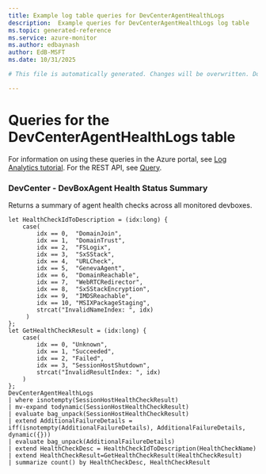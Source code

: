 ```yaml
---
title: Example log table queries for DevCenterAgentHealthLogs
description:  Example queries for DevCenterAgentHealthLogs log table
ms.topic: generated-reference
ms.service: azure-monitor
ms.author: edbaynash
author: EdB-MSFT
ms.date: 10/31/2025

# This file is automatically generated. Changes will be overwritten. Do not change this file directly. 

---
```


# Queries for the DevCenterAgentHealthLogs table

For information on using these queries in the Azure portal, see [Log Analytics tutorial](/azure/azure-monitor/logs/log-analytics-tutorial). For the REST API, see [Query](/azure/azure-monitor/logs/api/overview).


### DevCenter - DevBoxAgent Health Status Summary  


Returns a summary of agent health checks across all monitored devboxes.  

```query
let HealthCheckIdToDescription = (idx:long) {
    case(
        idx == 0,  "DomainJoin",
        idx == 1,  "DomainTrust",
        idx == 2,  "FSLogix",
        idx == 3,  "SxSStack",
        idx == 4,  "URLCheck",
        idx == 5,  "GenevaAgent",
        idx == 6,  "DomainReachable",
        idx == 7,  "WebRTCRedirector",
        idx == 8,  "SxSStackEncryption",
        idx == 9,  "IMDSReachable",
        idx == 10, "MSIXPackageStaging",
        strcat("InvalidNameIndex: ", idx)
     )
};
let GetHealthCheckResult = (idx:long) {
    case(
        idx == 0, "Unknown",
        idx == 1, "Succeeded",
        idx == 2, "Failed",
        idx == 3, "SessionHostShutdown",
        strcat("InvalidResultIndex: ", idx)
    )
};
DevCenterAgentHealthLogs
| where isnotempty(SessionHostHealthCheckResult)
| mv-expand todynamic(SessionHostHealthCheckResult)
| evaluate bag_unpack(SessionHostHealthCheckResult)
| extend AdditionalFailureDetails = iff(isnotempty(AdditionalFailureDetails), AdditionalFailureDetails, dynamic({}))
| evaluate bag_unpack(AdditionalFailureDetails)
| extend HealthCheckDesc = HealthCheckIdToDescription(HealthCheckName)
| extend HealthCheckResult=GetHealthCheckResult(HealthCheckResult)
| summarize count() by HealthCheckDesc, HealthCheckResult
```

